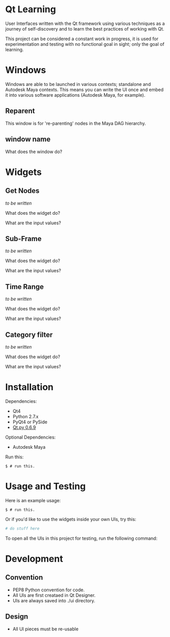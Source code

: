 # Qt Learning
User Interfaces written with the Qt framework using various techniques as a journey of self-discovery and to learn the best practices of working with Qt.

This project can be considered a constant work in progress, it is used for experimentation and testing with no functional goal in sight; only the goal of learning.

# Windows

Windows are able to be launched in various contexts; standalone and Autodesk Maya contexts. This means you can write the UI once and embed it into various software applications (Autodesk Maya, for example).

## Reparent

This window is for 're-parenting' nodes in the Maya DAG hierarchy. 

## window name

What does the window do?

# Widgets

## Get Nodes

_to be written_

What does the widget do?

What are the input values?

## Sub-Frame

_to be written_

What does the widget do?

What are the input values?

## Time Range

_to be written_

What does the widget do?

What are the input values?

## Category filter

_to be written_

What does the widget do?

What are the input values?

# Installation

Dependencies:
- Qt4
- Python 2.7.x
- PyQt4 or PySide
- [Qt.py 0.6.9](https://github.com/mottosso/Qt.py/releases/tag/0.6.9)

Optional Dependencies:
- Autodesk Maya

Run this:
```commandline
$ # run this. 
``` 

# Usage and Testing

Here is an example usage:
```commandline
$ # run this. 
```

Or if you'd like to use the widgets inside your own UIs, try this:
```python
# do stuff here
```

To open all the UIs in this project for testing, run the following command:


# Development

## Convention

- PEP8 Python convention for code.
- All UIs are first creataed in Qt Designer.
- UIs are always saved into ./ui directory.  

## Design

- All UI pieces must be re-usable 
